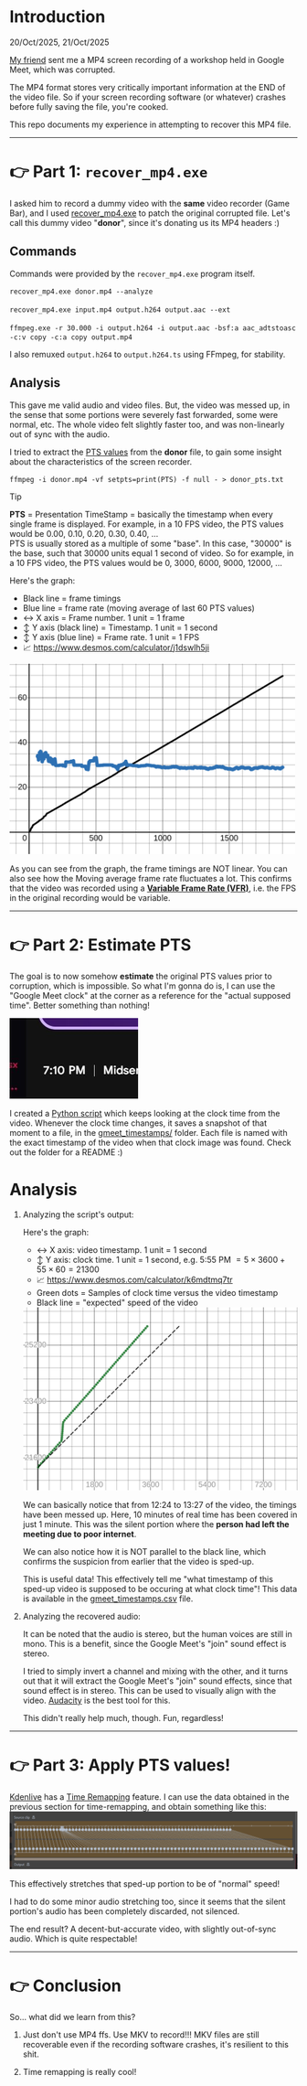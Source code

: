# **Introduction**

20/Oct/2025, 21/Oct/2025

[My friend](https://github.com/HyperPlexG) sent me a MP4 screen recording of a
workshop held in Google Meet, which was corrupted.

The MP4 format stores very critically important information at the END of the
video file. So if your screen recording software (or whatever) crashes before
fully saving the file, you're cooked.

This repo documents my experience in attempting to recover this MP4 file.

---

# 👉 **Part 1: `recover_mp4.exe`**

I asked him to record a dummy video with the **same** video recorder (Game Bar),
and I used [recover_mp4.exe](https://slydiman.me/eng/mmedia/recover_mp4.htm)
to patch the original corrupted file. Let's call this dummy video "**donor**",
since it's donating us its MP4 headers :)

## Commands

Commands were provided by the `recover_mp4.exe` program itself.

```batch
recover_mp4.exe donor.mp4 --analyze

recover_mp4.exe input.mp4 output.h264 output.aac --ext

ffmpeg.exe -r 30.000 -i output.h264 -i output.aac -bsf:a aac_adtstoasc -c:v copy -c:a copy output.mp4
```

I also remuxed `output.h264` to `output.h264.ts` using FFmpeg, for stability.

## Analysis

This gave me valid audio and video files. But, the video was messed up, in the
sense that some portions were severely fast forwarded, some were normal, etc.
The whole video felt slightly faster too, and was non-linearly out of sync with
the audio.

I tried to extract the [PTS values](donor%20pts.txt) from the **donor** file,
to gain some insight about the characteristics of the screen recorder.

```batch
ffmpeg -i donor.mp4 -vf setpts=print(PTS) -f null - > donor_pts.txt
```

> [!TIP]
> **PTS** = Presentation TimeStamp = basically the timestamp when every single
> frame is displayed.
> For example, in a 10 FPS video, the PTS values would be $0.00$, $0.10$,
> $0.20$, $0.30$, $0.40$, ...<br/>
> PTS is usually stored as a multiple of some "base". In this case, "30000" is
> the base, such that 30000 units equal 1 second of video. So for example, in a
> 10 FPS video, the PTS values would be $0$, $3000$, $6000$, $9000$, $12000$, ...

Here's the graph:
- Black line = frame timings
- Blue line = frame rate (moving average of last 60 PTS values)
- ↔️ X axis = Frame number. 1 unit = 1 frame
- ↕️ Y axis (black line) = Timestamp. 1 unit = 1 second
- ↕️ Y axis (blue line) = Frame rate. 1 unit = 1 FPS
- 📈 https://www.desmos.com/calculator/j1dswlh5ji

<img src="readme_assets/graph1.svg" width="500">

As you can see from the graph, the frame timings are NOT linear. You can also
see how the Moving average frame rate fluctuates a lot. This confirms that the
video was recorded using a [**Variable Frame Rate (VFR)**](https://en.wikipedia.org/wiki/Variable_frame_rate),
i.e. the FPS in the original recording would be variable.

---

# 👉 **Part 2: Estimate PTS**

The goal is to now somehow **estimate** the original PTS values prior to
corruption, which is impossible. So what I'm gonna do is, I can use the
"Google Meet clock" at the corner as a reference for the "actual supposed time".
Better something than nothing!

![Google Meet clock sample](readme_assets/gmeet_clock_sample.jpg)

I created a [Python script](extract_gmeet_timestamp.py) which keeps looking at
the clock time from the video. Whenever the clock time changes, it saves a
snapshot of that moment to a file, in the [gmeet_timestamps/](gmeet_timestamps/README.md)
folder. Each file is named with the exact timestamp of the video when that clock
image was found. Check out the folder for a README :)

# Analysis

1. Analyzing the script's output:

    Here's the graph:
    - ↔️ X axis: video timestamp. 1 unit = 1 second
    - ↕️ Y axis: clock time. 1 unit = 1 second, e.g. 5:55 PM $= 5×3600 + 55×60 = 21300$
    - 📈 https://www.desmos.com/calculator/k6mdtmq7tr
    - Green dots = Samples of clock time versus the video timestamp
    - Black line = "expected" speed of the video

    <img src="readme_assets/graph2.svg" width="500">

    We can basically notice that from 12:24 to 13:27 of the video, the timings
    have been messed up. Here, 10 minutes of real time has been covered in just
    1 minute. This was the silent portion where the <b>person had left the
    meeting due to poor internet</b>.

    We can also notice how it is NOT parallel to the black line, which confirms
    the suspicion from earlier that the video is sped-up.

    This is useful data! This effectively tell me "what timestamp of this
    sped-up video is supposed to be occuring at what clock time"! This data is
    available in the [gmeet_timestamps.csv](gmeet_timestamps.csv) file.

2. Analyzing the recovered audio:

    It can be noted that the audio is stereo, but the human voices are still in
    mono. This is a benefit, since the Google Meet's "join" sound effect is
    stereo.

    I tried to simply invert a channel and mixing with the other, and it turns
    out that it will extract the Google Meet's "join" sound effects, since that
    sound effect is in stereo. This can be used to visually align with the
    video. [Audacity](https://www.audacityteam.org/) is the best tool for this.

    This didn't really help much, though. Fun, regardless!

---

# 👉 **Part 3: Apply PTS values!**

[Kdenlive](https://kdenlive.org/) has a [Time Remapping](https://docs.kdenlive.org/en/effects_and_filters.html#time-remapping)
feature. I can use the data obtained in the previous section for time-remapping,
and obtain something like this:
![Time remapping](readme_assets/time_remapping.png)

This effectively stretches that sped-up portion to be of "normal" speed!

I had to do some minor audio stretching too, since it seems that the silent
portion's audio has been completely discarded, not silenced.

The end result? A decent-but-accurate video, with slightly out-of-sync audio.
Which is quite respectable!

---

# 👉 **Conclusion**

So... what did we learn from this?

1. Just don't use MP4 ffs. Use MKV to record!!! MKV files are still recoverable
   even if the recording software crashes, it's resilient to this shit.

2. Time remapping is really cool!
